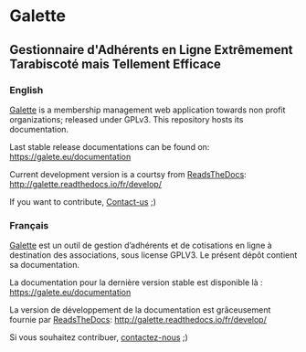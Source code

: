# Galette
## Gestionnaire d'Adhérents en Ligne Extrêmement Tarabiscoté mais Tellement Efficace

### English

[Galette](https://galette.eu) is a membership management web application towards non profit organizations; released under GPLv3.
This repository hosts its documentation.

Last stable release documentations can be found on:
https://galete.eu/documentation

Current development version is a courtsy from [ReadsTheDocs](https://readthedocs.io):
http://galette.readthedocs.io/fr/develop/

If you want to contribute, [Contact-us](http://galette.eu/dc/index.php/pages/Contact) ;)

### Français

[Galette](https://galette.eu) est un outil de gestion d’adhérents et de cotisations en ligne à destination des associations, sous license GPLV3.
Le présent dépôt contient sa documentation.

La documentation pour la dernière version stable est disponible là :
https://galete.eu/documentation

La version de développement de la documentation est grâceusement fournie par [ReadsTheDocs](https://readthedocs.io):
http://galette.readthedocs.io/fr/develop/

Si vous souhaitez contribuer, [contactez-nous](http://galette.eu/dc/index.php/pages/Contact) ;)

